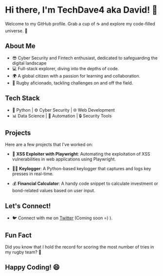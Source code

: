 # Hi there, I'm TechDave4 aka David! 👋

Welcome to my GitHub profile. Grab a cup of ☕ and explore my code-filled universe. 🚀

## About Me

- 😎 Cyber Security and Fintech enthusiast, dedicated to safeguarding the digital landscape
- 💻 Full-stack explorer, diving into the depths of code.
- 🌍 A global citizen with a passion for learning and collaboration.
- 🏉 Rugby aficionado, tackling challenges on and off the field.


## Tech Stack

- 🐍 Python | ⚙️ Cyber Security | 🌐 Web Development
- 📊 Data Science | 🎯 Automation | 🔒 Security Tools

## Projects

Here are a few projects that I've worked on:

- 🌟 **XSS Exploiter with Playwright**: Automating the exploitation of XSS vulnerabilities in web applications using Playwright.

- 🕵️‍♂️ **Keylogger**: A Python-based keylogger that captures and logs key presses in real-time.

- 💰 **Financial Calculator**: A handy code snippet to calculate investment or bond-related values based on user input.

## Let's Connect!

- 🐦 Connect with me on [Twitter](Twitter_Profile_Link) (Coming soon =) ).

## Fun Fact

Did you know that I hold the record for scoring the most number of tries in my rugby team? 🏉

## Happy Coding! 😄
